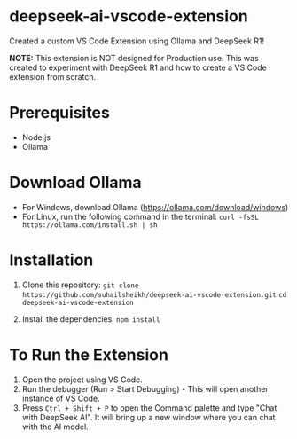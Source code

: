 # deepseek-ai-vscode-extension
Created a custom VS Code Extension using Ollama and DeepSeek R1!

**NOTE:** This extension is NOT designed for Production use. This was created to experiment with DeepSeek R1 and how to create a VS Code extension from scratch.

# Prerequisites
- Node.js
- Ollama

# Download Ollama
- For Windows, download Ollama (https://ollama.com/download/windows)
- For Linux, run the following command in the terminal: `curl -fsSL https://ollama.com/install.sh | sh`

# Installation

1. Clone this repository:
`git clone https://github.com/suhailsheikh/deepseek-ai-vscode-extension.git`
`cd deepseek-ai-vscode-extension`

2. Install the dependencies:
   `npm install`

# To Run the Extension

1. Open the project using VS Code.
2. Run the debugger (Run > Start Debugging) - This will open another instance of VS Code.
3. Press `Ctrl + Shift + P` to open the Command palette and type "Chat with DeepSeek AI". It will bring up a new window where you can chat with the AI model. 
